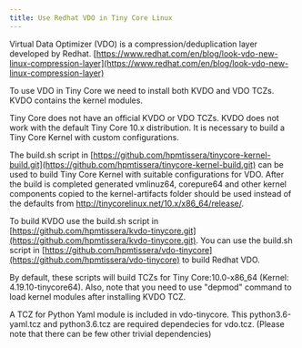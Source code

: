 ```yaml
---
title: Use Redhat VDO in Tiny Core Linux
---
```


Virtual Data Optimizer (VDO) is a compression/deduplication layer developed by Redhat. [https://www.redhat.com/en/blog/look-vdo-new-linux-compression-layer](https://www.redhat.com/en/blog/look-vdo-new-linux-compression-layer)


To use VDO in Tiny Core we need to install both KVDO and VDO TCZs. KVDO contains the kernel modules. 


Tiny Core does not have an official KVDO or VDO TCZs. KVDO does not work with the default Tiny Core 10.x distribution. It is necessary to build a Tiny Core Kernel with custom configurations. 



The build.sh script in [https://github.com/hpmtissera/tinycore-kernel-build.git](https://github.com/hpmtissera/tinycore-kernel-build.git) can be used to build Tiny Core Kernel with suitable configurations for VDO. After the build is completed generated vmlinuz64, corepure64 and other kernel components copied to the kernel-artifacts folder should be used instead of the defaults from http://tinycorelinux.net/10.x/x86_64/release/.



To build KVDO use the build.sh script in [https://github.com/hpmtissera/kvdo-tinycore.git](https://github.com/hpmtissera/kvdo-tinycore.git). You can use the build.sh script in [https://github.com/hpmtissera/vdo-tinycore](https://github.com/hpmtissera/vdo-tinycore) to build Redhat VDO.  


By default, these scripts will build TCZs for Tiny Core:10.0-x86_64 (Kernel: 4.19.10-tinycore64). Also, note that you need to use "depmod" command to load kernel modules after installing KVDO TCZ. 

A TCZ for Python Yaml module is included in vdo-tinycore. This python3.6-yaml.tcz and python3.6.tcz are required dependecies for vdo.tcz. (Please note that there can be few other trivial dependencies)
